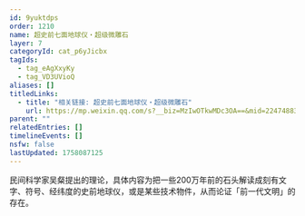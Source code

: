 ```yaml
---
id: 9yuktdps
order: 1210
name: 超史前七面地球仪・超级微雕石
layer: 7
categoryId: cat_p6yJicbx
tagIds:
  - tag_eAgXxyKy
  - tag_VD3UVioQ
aliases: []
titledLinks:
  - title: "相关链接: 超史前七面地球仪・超级微雕石"
    url: https://mp.weixin.qq.com/s?__biz=MzIwOTkwMDc3OA==&mid=2247488316&idx=1&sn=0e0d70e6eb3b6c81ff1fbf7b8f7c1783&chksm=96c27640a2508020491df320e8c45d149c394a6aa711ef3ba4e5fcb02040535c5f99edb37654
parent: ""
relatedEntries: []
timelineEvents: []
nsfw: false
lastUpdated: 1758087125
---
```


民间科学家吴粲提出的理论，具体内容为把一些200万年前的石头解读成刻有文字、符号、经纬度的史前地球仪，或是某些技术物件，从而论证「前一代文明」的存在。